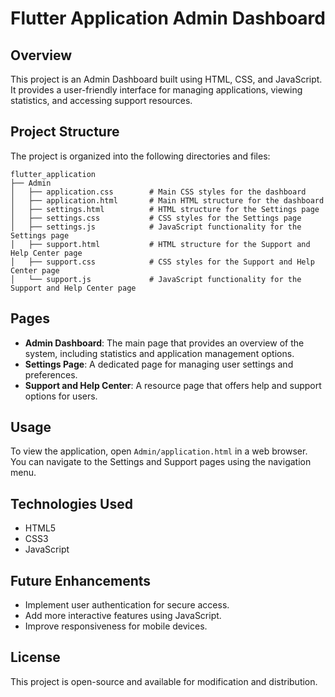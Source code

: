 # Flutter Application Admin Dashboard

## Overview
This project is an Admin Dashboard built using HTML, CSS, and JavaScript. It provides a user-friendly interface for managing applications, viewing statistics, and accessing support resources.

## Project Structure
The project is organized into the following directories and files:

```
flutter_application
├── Admin
│   ├── application.css        # Main CSS styles for the dashboard
│   ├── application.html       # Main HTML structure for the dashboard
│   ├── settings.html          # HTML structure for the Settings page
│   ├── settings.css           # CSS styles for the Settings page
│   ├── settings.js            # JavaScript functionality for the Settings page
│   ├── support.html           # HTML structure for the Support and Help Center page
│   ├── support.css            # CSS styles for the Support and Help Center page
│   └── support.js             # JavaScript functionality for the Support and Help Center page
```

## Pages
- **Admin Dashboard**: The main page that provides an overview of the system, including statistics and application management options.
- **Settings Page**: A dedicated page for managing user settings and preferences.
- **Support and Help Center**: A resource page that offers help and support options for users.

## Usage
To view the application, open `Admin/application.html` in a web browser. You can navigate to the Settings and Support pages using the navigation menu.

## Technologies Used
- HTML5
- CSS3
- JavaScript

## Future Enhancements
- Implement user authentication for secure access.
- Add more interactive features using JavaScript.
- Improve responsiveness for mobile devices.

## License
This project is open-source and available for modification and distribution.